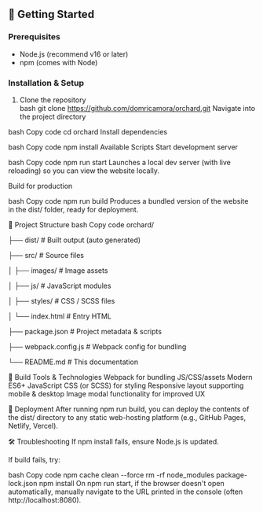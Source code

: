 ## 🚀 Getting Started

### Prerequisites  
- Node.js (recommend v16 or later)  
- npm (comes with Node)  

### Installation & Setup  
1. Clone the repository  
bash
git clone https://github.com/domricamora/orchard.git
Navigate into the project directory

bash
Copy code
cd orchard
Install dependencies

bash
Copy code
npm install
Available Scripts
Start development server

bash
Copy code
npm run start
Launches a local dev server (with live reloading) so you can view the website locally.

Build for production

bash
Copy code
npm run build
Produces a bundled version of the website in the dist/ folder, ready for deployment.

📁 Project Structure
bash
Copy code
orchard/

├── dist/                   # Built output (auto generated)

├── src/                    # Source files

│   ├── images/             # Image assets

│   ├── js/                 # JavaScript modules

│   ├── styles/             # CSS / SCSS files

│   └── index.html          # Entry HTML

├── package.json            # Project metadata & scripts

├── webpack.config.js       # Webpack config for bundling

└── README.md               # This documentation

🧰 Build Tools & Technologies
Webpack for bundling JS/CSS/assets
Modern ES6+ JavaScript
CSS (or SCSS) for styling
Responsive layout supporting mobile & desktop
Image modal functionality for improved UX

🎯 Deployment
After running npm run build, you can deploy the contents of the dist/ directory to any static web-hosting platform (e.g., GitHub Pages, Netlify, Vercel).

🛠 Troubleshooting
If npm install fails, ensure Node.js is updated.

If build fails, try:

bash
Copy code
npm cache clean --force
rm -rf node_modules package-lock.json
npm install
On npm run start, if the browser doesn't open automatically, manually navigate to the URL printed in the console (often http://localhost:8080).
